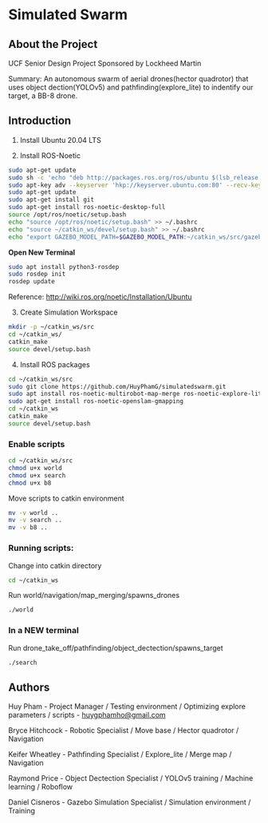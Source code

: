 # Simulated Swarm

## About the Project

UCF Senior Design Project Sponsored by Lockheed Martin

Summary: An autonomous swarm of aerial drones(hector quadrotor) that uses object dection(YOLOv5) and pathfinding(explore_lite) to indentify our target, a BB-8 drone.

## Introduction

1. Install Ubuntu 20.04 LTS 

3. Install ROS-Noetic
```bash
sudo apt-get update
sudo sh -c 'echo "deb http://packages.ros.org/ros/ubuntu $(lsb_release -sc) main" > /etc/apt/sources.list.d/ros-latest.list'
sudo apt-key adv --keyserver 'hkp://keyserver.ubuntu.com:80' --recv-key C1CF6E31E6BADE8868B172B4F42ED6FBAB17C654
sudo apt-get update
sudo apt-get install git
sudo apt-get install ros-noetic-desktop-full
source /opt/ros/noetic/setup.bash
echo "source /opt/ros/noetic/setup.bash" >> ~/.bashrc
echo "source ~/catkin_ws/devel/setup.bash" >> ~/.bashrc
echo "export GAZEBO_MODEL_PATH=$GAZEBO_MODEL_PATH:~/catkin_ws/src/gazebo_models_worlds_collection/models" >> ~/.bashrc
```
__Open New Terminal__
```bash
sudo apt install python3-rosdep
sudo rosdep init
rosdep update
```
Reference: http://wiki.ros.org/noetic/Installation/Ubuntu

3. Create Simulation Workspace
```bash
mkdir -p ~/catkin_ws/src
cd ~/catkin_ws/
catkin_make
source devel/setup.bash
```

4. Install ROS packages
```bash
cd ~/catkin_ws/src
sudo git clone https://github.com/HuyPhamG/simulatedswarm.git
sudo apt install ros-noetic-multirobot-map-merge ros-noetic-explore-lite
sudo apt-get install ros-noetic-openslam-gmapping
cd ~/catkin_ws
catkin_make
source devel/setup.bash
```


### Enable scripts
```bash
cd ~/catkin_ws/src
chmod u+x world
chmod u+x search
chmod u+x b8
```

Move scripts to catkin environment 

```bash
mv -v world ..
mv -v search ..
mv -v b8 ..
```
### Running scripts:

Change into catkin directory
```bash
cd ~/catkin_ws 
```

Run world/navigation/map_merging/spawns_drones
```bash
./world
```
### In a NEW terminal
Run drone_take_off/pathfinding/object_dectection/spawns_target
```bash
./search
```

## Authors

Huy Pham - Project Manager / Testing environment / Optimizing explore parameters / scripts - huygphamho@gmail.com

Bryce Hitchcock - Robotic Specialist / Move base / Hector quadrotor / Navigation

Keifer Wheatley - Pathfinding Specialist / Explore_lite / Merge map / Navigation

Raymond Price - Object Dectection Specialist / YOLOv5 training / Machine learning / Roboflow

Daniel Cisneros - Gazebo Simulation Specialist / Simulation environment / Training 
